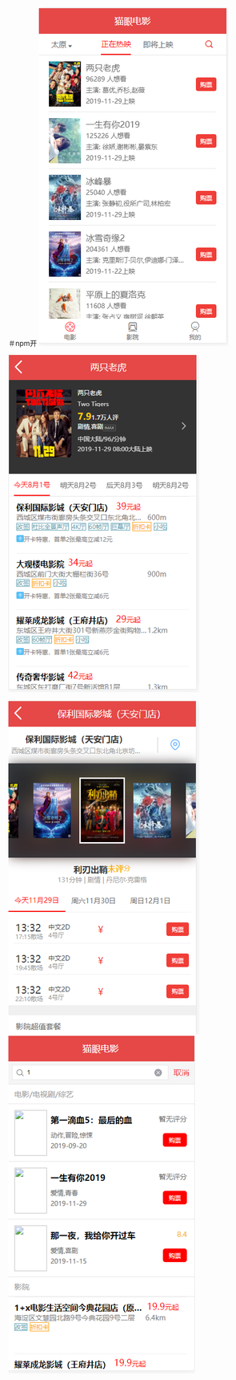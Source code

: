 ＃npm开
![image](https://github.com/mafeilongmafei/catMovie/blob/master/%E5%85%AC%E5%BC%80/1.png)

![image](https://github.com/mafeilongmafei/catMovie/blob/master/%E5%85%AC%E5%BC%80/2.png)

![image](https://github.com/mafeilongmafei/catMovie/blob/master/%E5%85%AC%E5%BC%80/3.png)
![image](https://github.com/mafeilongmafei/catMovie/blob/master/%E5%85%AC%E5%BC%80/4.png)
